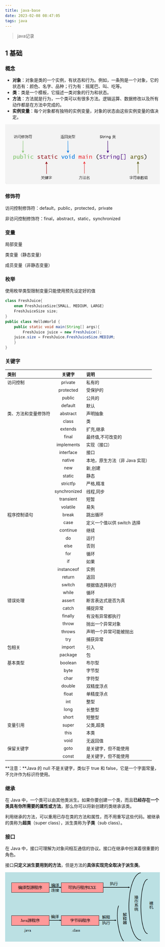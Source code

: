 ```yaml
---
title: java-base
date: 2023-02-08 08:47:05
tags: java
---
```


> java记录

<!-- more -->

## 1 基础

### 概念 

- **对象**：对象是类的一个实例，有状态和行为。例如，一条狗是一个对象，它的状态有：颜色、名字、品种；行为有：摇尾巴、叫、吃等。
- **类**：类是一个模板，它描述一类对象的行为和状态。
- **方法**：方法就是行为，一个类可以有很多方法。逻辑运算、数据修改以及所有动作都是在方法中完成的。
- **实例变量**：每个对象都有独特的实例变量，对象的状态由这些实例变量的值决定。

![java_intro](./java-base/java_intro.jpeg)



### 修饰符

访问控制修饰符：default，public，protected，private

非访问控制修饰符：final，abstract，static，synchronized

### 变量

局部变量

类变量（静态变量）

成员变量（非静态变量）

### 枚举

使用枚举类型限制变量只能使用预先设定好的值

```java
class FreshJuice{
    enum FreshJuiceSize{SMALL, MEDIUM, LARGE}
    FreshJuiceSize size;
}
public class HelloWorld {
    public static void main(String[] args){
        FreshJuice juice = new FreshJuice();
	juice.size = FreshJuice.FreshJuiceSize.MEDIUM;
    }
}
```

### 关键字

| 类别                 |    关键字    | 说明                           |
| :------------------- | :----------: | :----------------------------- |
| 访问控制             |   private    | 私有的                         |
|                      |  protected   | 受保护的                       |
|                      |    public    | 公共的                         |
|                      |   default    | 默认                           |
| 类、方法和变量修饰符 |   abstract   | 声明抽象                       |
|                      |    class     | 类                             |
|                      |   extends    | 扩充,继承                      |
|                      |    final     | 最终值,不可改变的              |
|                      |  implements  | 实现（接口）                   |
|                      |  interface   | 接口                           |
|                      |    native    | 本地，原生方法（非 Java 实现） |
|                      |     new      | 新,创建                        |
|                      |    static    | 静态                           |
|                      |   strictfp   | 严格,精准                      |
|                      | synchronized | 线程,同步                      |
|                      |  transient   | 短暂                           |
|                      |   volatile   | 易失                           |
| 程序控制语句         |    break     | 跳出循环                       |
|                      |     case     | 定义一个值以供 switch 选择     |
|                      |   continue   | 继续                           |
|                      |      do      | 运行                           |
|                      |     else     | 否则                           |
|                      |     for      | 循环                           |
|                      |      if      | 如果                           |
|                      |  instanceof  | 实例                           |
|                      |    return    | 返回                           |
|                      |    switch    | 根据值选择执行                 |
|                      |    while     | 循环                           |
| 错误处理             |    assert    | 断言表达式是否为真             |
|                      |    catch     | 捕捉异常                       |
|                      |   finally    | 有没有异常都执行               |
|                      |    throw     | 抛出一个异常对象               |
|                      |    throws    | 声明一个异常可能被抛出         |
|                      |     try      | 捕获异常                       |
| 包相关               |    import    | 引入                           |
|                      |   package    | 包                             |
| 基本类型             |   boolean    | 布尔型                         |
|                      |     byte     | 字节型                         |
|                      |     char     | 字符型                         |
|                      |    double    | 双精度浮点                     |
|                      |    float     | 单精度浮点                     |
|                      |     int      | 整型                           |
|                      |     long     | 长整型                         |
|                      |    short     | 短整型                         |
| 变量引用             |    super     | 父类,超类                      |
|                      |     this     | 本类                           |
|                      |     void     | 无返回值                       |
| 保留关键字           |     goto     | 是关键字，但不能使用           |
|                      |    const     | 是关键字，但不能使用           |

**注意：**Java 的 null 不是关键字，类似于 true 和 false，它是一个字面常量，不允许作为标识符使用。

### 继承

在 Java 中，一个类可以由其他类派生。如果你要创建一个类，而且**已经存在一个类具有你所需要的属性或方法**，那么你可以将新创建的类继承该类。

利用继承的方法，可以重用已存在类的方法和属性，而不用重写这些代码。被继承的类称为**超类**（super class），派生类称为**子类**（sub class）。

### 接口

在 Java 中，接口可理解为对象间相互通信的协议。接口在继承中扮演着很重要的角色。

接口**只定义派生要用到的方法**，但是方法的**具体实现完全取决于派生类**。

![java_exec](./java-base/java_exec.png)
